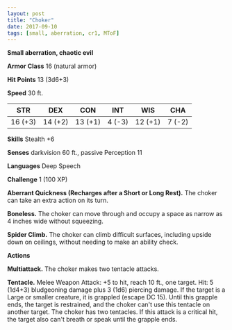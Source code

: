 ```yaml
---
layout: post
title: "Choker"
date: 2017-09-10
tags: [small, aberration, cr1, MToF]
---
```


**Small aberration, chaotic evil**

**Armor Class** 16 (natural armor)

**Hit Points** 13 (3d6+3)

**Speed** 30 ft.

|   STR   |   DEX   |   CON   |   INT   |   WIS   |   CHA   |
|:-----:|:-----:|:-----:|:-----:|:-----:|:-----:|
| 16 (+3) | 14 (+2) | 13 (+1) | 4 (-3) | 12 (+1) | 7 (-2) |

**Skills** Stealth +6

**Senses** darkvision 60 ft., passive Perception 11

**Languages** Deep Speech

**Challenge** 1 (100 XP)

**Aberrant Quickness (Recharges after a Short or Long Rest).** The choker can take an extra action on its turn.

**Boneless.** The choker can move through and occupy a space as narrow as 4 inches wide without squeezing.

**Spider Climb.** The choker can climb difficult surfaces, including upside down on ceilings, without needing to make an ability check.

**Actions**

**Multiattack.** The choker makes two tentacle attacks.

**Tentacle.** Melee Weapon Attack: +5 to hit, reach 10 ft., one target. Hit: 5 (1d4+3) bludgeoning damage plus 3 (1d6) piercing damage. If the target is a Large or smaller creature, it is grappled (escape DC 15). Until this grapple ends, the target is restrained, and the choker can't use this tentacle on another target. The choker has two tentacles. If this attack is a critical hit, the target also can't breath or speak until the grapple ends.